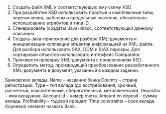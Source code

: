 1. Создать файл XML и соответствующую ему схему XSD. 
2. При разработке XSD использовать простые и комплексные типы, перечисления, шаблоны и предельные значения, обязательно использование атрибутов и типа ID.
3. Сгенерировать (создать) Java-класс, соответствующий данному описанию. 
4. Создать Java-приложение для разбора XML-документа и инициализации коллекции объектов информацией из XML-файла. Для разбора использовать SAX, DOM и StAX парсеры. Для сортировки объектов использовать интерфейс Comparator.
5. Произвести проверку XML-документа с привлечением XSD. 
6. Определить метод, производящий преобразование разработанного XML-документа в документ, указанный в каждом задании.

Банковские вклады.
Name – название банка
Country – страна регистрации.
Type – тип вклада (до востребования, срочный, расчетный, накопительный, сберегательный, металлический). 
Depositor – имя вкладчика.
Account id – номер счета.
Amount on deposit – сумма вклада.
Profitability – годовой процент.
Time constraints – срок вклада.
Корневой элемент назвать Bank.
